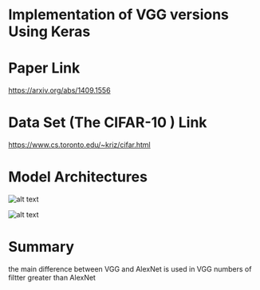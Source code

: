 # Implementation of VGG versions Using Keras 
 
# Paper Link
https://arxiv.org/abs/1409.1556

# Data Set (The CIFAR-10 ) Link

https://www.cs.toronto.edu/~kriz/cifar.html

# Model Architectures
![alt text](https://raw.githubusercontent.com/yashk2810/yashk2810.github.io/master/images/vgg-16-architecture.png)

![alt text](https://www.researchgate.net/publication/328966158/figure/fig2/AS:693278764720129@1542301946576/An-overview-of-the-VGG-16-model-architecture-this-model-uses-simple-convolutional-blocks.png)

# Summary 
the main difference between VGG and AlexNet is used in VGG numbers of filtter greater than AlexNet
